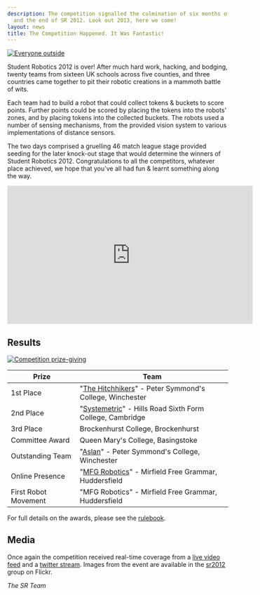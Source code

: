 ```yaml
---
description: The competition signalled the culmination of six months of hard work
  and the end of SR 2012. Look out 2013, here we come!
layout: news
title: The Competition Happened. It Was Fantastic!
---
```

<a href="http://www.flickr.com/photos/amspanton/6938591562/in/set-72157629831940951/">
	<img class="right" src="http://farm6.staticflickr.com/5240/6938591562_598a119b47_n.jpg" alt="Everyone outside"
	     title="Everyone outside with the robots, CC BY-NC-SA Mrs A M Spanton" />
</a>

Student Robotics 2012 is over!
After much hard work, hacking, and bodging,
 twenty teams from sixteen UK schools across five counties,
 and three countries came together to pit their robotic creations in a mammoth battle of wits.

Each team had to build a robot that could collect tokens & buckets to score points.
Further points could be scored by placing the tokens into the robots' zones,
 and by placing tokens into the collected buckets.
The robots used a number of sensing mechanisms,
 from the provided vision system
 to various implementations of distance sensors.

The two days comprised a gruelling 46 match league stage provided seeding for the later knock-out stage that would determine the winners of Student Robotics 2012.
Congratulations to all the competitors, whatever place achieved,
 we hope that you've all had fun & learnt something along the way.

<iframe class="youtube" width="560" height="315" src="http://www.youtube.com/embed/nzrsJhVAH7M" frameborder="0" allowfullscreen></iframe>

Results
-------

<a href="http://www.flickr.com/photos/amspanton/7084689111/in/set-72157629831940951">
	<img src="http://farm8.staticflickr.com/7245/7084689111_a53c1c2fa7_n.jpg" alt="Competition prize-giving"
	     title="Stephen English and Eric Cooke presenting the first place award inthe arena, CC BY-NC-SA Mrs A M Spanton" class="right" />
</a>


|        Prize          |            Team
|-----------------------|-----------------------------------------------
| 1st Place             | "[The Hitchhikers](http://pscstudentrobotics.blogspot.com/)" - Peter Symmond's College, Winchester
| 2nd Place             | "[Systemetric](http://team759.blogspot.co.uk/)" - Hills Road Sixth Form College, Cambridge
| 3rd Place             | Brockenhurst College, Brockenhurst
| Committee Award       | Queen Mary's College, Basingstoke
| Outstanding Team      | "[Aslan](http://pscrobotics.blogspot.co.uk/)" - Peter Symmond's College, Winchester
| Online Presence       | "[MFG Robotics](http://mfgrobotics.org/)" - Mirfield Free Grammar, Huddersfield
| First Robot Movement  | "MFG Robotics" - Mirfield Free Grammar, Huddersfield

For full details on the awards, please see the [rulebook](/resources/2012/rulebook.pdf).

Media
-----

Once again the competition received real-time coverage from a [live video feed](http://srlive.cmalton.me.uk/)
 and a [twitter stream](http://twitter.com/StudentRobotics).
Images from the event are available in the [sr2012](http://www.flickr.com/groups/sr2012/) group on Flickr.

_The SR Team_
